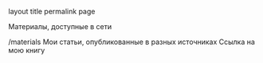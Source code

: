 layout 	title 	permalink
page
	
Материалы, доступные в сети
	
/materials
Мои статьи, опубликованные в разных источниках
Ссылка на мою книгу
